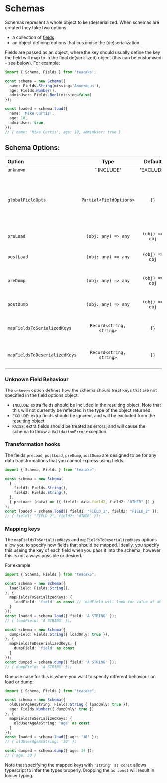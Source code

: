 # Schemas

Schemas represent a whole object to be (de)serialized. When schemas are created they take two options:

- a collection of [fields](fields.md)
- an object defining options that customise the (de)serialization.

Fields are passed as an object, where the key should usually define the key the field will map to in the final de(serialized) object (this can be customised - see below). For example:

```typescript
import { Schema, Fields } from 'teacake';

const schema = new Schema({
  name: Fields.String(missing='Anonymous'),
  age: Fields.Number(),
  adminUser: Fields.Bool(missing=false)
});

const loaded = schema.load({
  name: 'Mike Curtis',
  age: 18,
  adminUser: true,
});
// { name: 'Mike Curtis', age: 18, adminUser: true }

```

## Schema Options:

| Option                        |               Type                |    Default     | Description                                                                                                |
| :---------------------------- | :-------------------------------: | :------------: | :--------------------------------------------------------------------------------------------------------- |
| `unknown`                     | `'INCLUDE' | 'EXCLUDE' | 'RAISE'` |  `'EXCLUDE'`   | Defines how keys not present in the schema should be treated (see below)                                   |
| `globalFieldOpts`             |      `Partial<FieldOptions>`      |      `{}`      | Options that should be applied to all fields. Note that options on individual fields will take precedence. |
| `preLoad`                     |        `(obj: any) => any`        | `(obj) => obj` | Transformation function run before load                                                                    |
| `postLoad`                    |        `(obj: any) => any`        | `(obj) => obj` | Transformation function run after load                                                                     |
| `preDump`                     |        `(obj: any) => any`        | `(obj) => obj` | Transformation function run before dumping                                                                 |
| `postDump`                    |        `(obj: any) => any`        | `(obj) => obj` | Transformation function run after dumping                                                                  |
| `mapFieldsToSerializedKeys`   |     `Record<string, string>`      |      `{}`      | Mapping of field keys to key in serialized data                                                            |
| `mapFieldsToDeserializedKeys` |     `Record<string, string>`      |      `{}`      | Mapping of field keys to keys in deserialized                                                              |

### Unknown Field Behaviour

The `unknown` option defines how the schema should treat keys that are not specified in the field options object.

- `INCLUDE`: extra fields should be included in the resulting object. Note that this will not currently be reflected in the type of the object returned.
- `EXCLUDE`: extra fields should be ignored, and will be excluded from the resulting object
- `RAISE`: extra fields should be treated as errors, and will cause the schema to throw a `ValidationError` exception.

### Transformation hooks

The fields `preLoad`, `postLoad`, `preDump`, `postDump` are designed to be for any data transformations that you cannot express using fields.

```typescript
import { Schema, Fields } from "teacake";

const schema = new Schema(
  {
    field1: Fields.String(),
    field2: Fields.String(),
  },
  { preLoad: (data) => ({ field1: data.field2, field2: "OTHER" }) }
);
const loaded = schema.load({ field1: "FIELD_1", field2: "FIELD_2" });
// { field1: "FIELD_2", field2: "OTHER" });
```

### Mapping keys

The `mapFieldsToSerializedKeys` and `mapFieldsToDeserializedKeys` options allow you to specify how fields that should be mapped. Ideally, you specify this useing the key of each field when you pass it into the schema, however this is not always possible or desired.

For example:

```typescript
import { Schema, Fields } from "teacake";

const schema = new Schema({
  loadField: Fields.String(),
}, {
  mapFieldsToSerializedKeys: {
    loadField: 'field' as const // loadField will look for value at at data['field']
  }
});
const loaded = schema.load({ field: 'A STRING' });
// { loadField: 'A STRING' });

const schema = new Schema({
  dumpField: Fields.String({ loadOnly: true }),
}, {
  mapFieldsToDeserializedKeys: {
    dumpField: 'field' as const
  }
});
const dumped = schema.dump({ field: 'A STRING' });
// { dumpField: 'A STRING' });
```

One use case for this is where you want to specify different behaviour on load or dump:

```typescript
import { Schema, Fields } from "teacake";

const schema = new Schema({
  oldUserAgeAsString: Fields.String({ loadOnly: true }),
  age: Fields.Number({ dumpOnly: true })
}, {
  mapFieldsToSerializedKeys: {
    oldUserAgeAsString: 'age' as const
  }
});
const loaded = schema.load({ age: '30' });
// { oldUserAgeAsString: '30' };

const dumped = schema.dump({ age: 30 });
// { age: 30 }
```

Note that specifying the mapped keys with `'string' as const` allows typescript to infer the types properly. Dropping the `as const` will result in looser typing.
